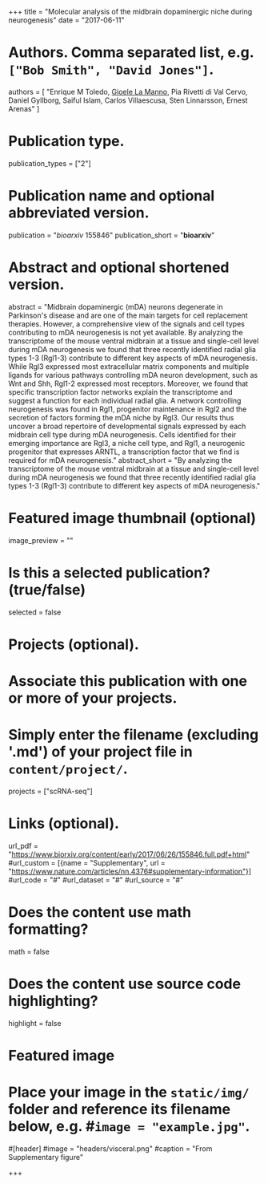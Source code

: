 +++
title = "Molecular analysis of the midbrain dopaminergic niche during neurogenesis"
date = "2017-06-11"

# Authors. Comma separated list, e.g. `["Bob Smith", "David Jones"]`.
authors = [ "Enrique M Toledo, <u>Gioele La Manno</u>, Pia Rivetti di Val Cervo, Daniel Gyllborg, Saiful Islam, Carlos Villaescusa, Sten Linnarsson, Ernest Arenas" ]

# Publication type.
publication_types = ["2"]

# Publication name and optional abbreviated version.
publication = "*bioarxiv* 155846"
publication_short = "**bioarxiv**"

# Abstract and optional shortened version.
abstract = "Midbrain dopaminergic (mDA) neurons degenerate in Parkinson's disease and are one of the main targets for cell replacement therapies. However, a comprehensive view of the signals and cell types contributing to mDA neurogenesis is not yet available. By analyzing the transcriptome of the mouse ventral midbrain at a tissue and single-cell level during mDA neurogenesis we found that three recently identified radial glia types 1-3 (Rgl1-3) contribute to different key aspects of mDA neurogenesis. While Rgl3 expressed most extracellular matrix components and multiple ligands for various pathways controlling mDA neuron development, such as Wnt and Shh, Rgl1-2 expressed most receptors. Moreover, we found that specific transcription factor networks explain the transcriptome and suggest a function for each individual radial glia. A network controlling neurogenesis was found in Rgl1, progenitor maintenance in Rgl2 and the secretion of factors forming the mDA niche by Rgl3. Our results thus uncover a broad repertoire of developmental signals expressed by each midbrain cell type during mDA neurogenesis. Cells identified for their emerging importance are Rgl3, a niche cell type, and Rgl1, a neurogenic progenitor that expresses ARNTL, a transcription factor that we find is required for mDA neurogenesis."
abstract_short = "By analyzing the transcriptome of the mouse ventral midbrain at a tissue and single-cell level during mDA neurogenesis we found that three recently identified radial glia types 1-3 (Rgl1-3) contribute to different key aspects of mDA neurogenesis."

# Featured image thumbnail (optional)
image_preview = ""

# Is this a selected publication? (true/false)
selected = false

# Projects (optional).
#   Associate this publication with one or more of your projects.
#   Simply enter the filename (excluding '.md') of your project file in `content/project/`.
projects = ["scRNA-seq"]

# Links (optional).
url_pdf = "https://www.biorxiv.org/content/early/2017/06/26/155846.full.pdf+html"
#url_custom = [{name = "Supplementary", url = "https://www.nature.com/articles/nn.4376#supplementary-information"}]
#url_code = "#"
#url_dataset = "#"
#url_source = "#"


# Does the content use math formatting?
math = false

# Does the content use source code highlighting?
highlight = false

# Featured image
# Place your image in the `static/img/` folder and reference its filename below, e.g. #`image = "example.jpg"`.
#[header]
#image = "headers/visceral.png"
#caption = "From Supplementary figure"

+++
